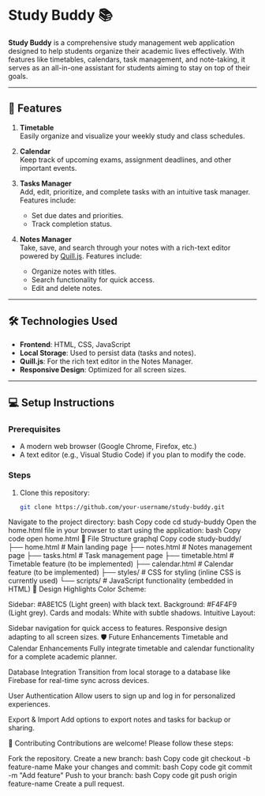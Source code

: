 # Study Buddy 📚

**Study Buddy** is a comprehensive study management web application designed to help students organize their academic lives effectively. With features like timetables, calendars, task management, and note-taking, it serves as an all-in-one assistant for students aiming to stay on top of their goals.

---

## 🚀 Features

1. **Timetable**  
   Easily organize and visualize your weekly study and class schedules.

2. **Calendar**  
   Keep track of upcoming exams, assignment deadlines, and other important events.

3. **Tasks Manager**  
   Add, edit, prioritize, and complete tasks with an intuitive task manager. Features include:
   - Set due dates and priorities.
   - Track completion status.

4. **Notes Manager**  
   Take, save, and search through your notes with a rich-text editor powered by [Quill.js](https://quilljs.com/). Features include:
   - Organize notes with titles.
   - Search functionality for quick access.
   - Edit and delete notes.

---

## 🛠️ Technologies Used

- **Frontend**: HTML, CSS, JavaScript
- **Local Storage**: Used to persist data (tasks and notes).
- **Quill.js**: For the rich text editor in the Notes Manager.
- **Responsive Design**: Optimized for all screen sizes.

---

## 💻 Setup Instructions

### Prerequisites
- A modern web browser (Google Chrome, Firefox, etc.)
- A text editor (e.g., Visual Studio Code) if you plan to modify the code.

### Steps
1. Clone this repository:
   ```bash
   git clone https://github.com/your-username/study-buddy.git
Navigate to the project directory:
bash
Copy code
cd study-buddy
Open the home.html file in your browser to start using the application:
bash
Copy code
open home.html
📂 File Structure
graphql
Copy code
study-buddy/
├── home.html          # Main landing page
├── notes.html         # Notes management page
├── tasks.html         # Task management page
├── timetable.html     # Timetable feature (to be implemented)
├── calendar.html      # Calendar feature (to be implemented)
├── styles/            # CSS for styling (inline CSS is currently used)
└── scripts/           # JavaScript functionality (embedded in HTML)
🎨 Design Highlights
Color Scheme:

Sidebar: #A8E1C5 (Light green) with black text.
Background: #F4F4F9 (Light grey).
Cards and modals: White with subtle shadows.
Intuitive Layout:

Sidebar navigation for quick access to features.
Responsive design adapting to all screen sizes.
🛡️ Future Enhancements
Timetable and Calendar Enhancements
Fully integrate timetable and calendar functionality for a complete academic planner.

Database Integration
Transition from local storage to a database like Firebase for real-time sync across devices.

User Authentication
Allow users to sign up and log in for personalized experiences.

Export & Import
Add options to export notes and tasks for backup or sharing.

🌟 Contributing
Contributions are welcome! Please follow these steps:

Fork the repository.
Create a new branch:
bash
Copy code
git checkout -b feature-name
Make your changes and commit:
bash
Copy code
git commit -m "Add feature"
Push to your branch:
bash
Copy code
git push origin feature-name
Create a pull request.

